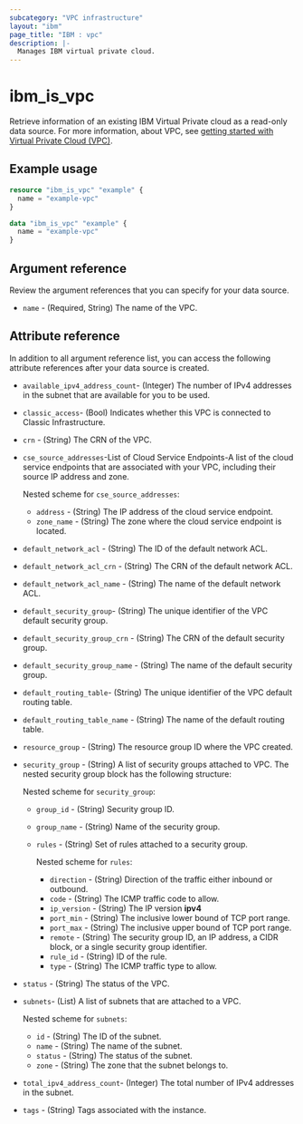 ```yaml
---
subcategory: "VPC infrastructure"
layout: "ibm"
page_title: "IBM : vpc"
description: |-
  Manages IBM virtual private cloud.
---
```


# ibm_is_vpc
Retrieve information of an existing IBM Virtual Private cloud as a read-only data source. For more information, about VPC, see [getting started with Virtual Private Cloud (VPC)](https://cloud.ibm.com/docs/vpc?topic=vpc-getting-started).


## Example usage

```terraform
resource "ibm_is_vpc" "example" {
  name = "example-vpc"
}

data "ibm_is_vpc" "example" {
  name = "example-vpc"
}

```

## Argument reference
Review the argument references that you can specify for your data source. 

- `name` - (Required, String) The name of the VPC.

## Attribute reference
In addition to all argument reference list, you can access the following attribute references after your data source is created. 

- `available_ipv4_address_count`- (Integer) The number of IPv4 addresses in the subnet that are available for you to be used.
- `classic_access`- (Bool) Indicates whether this VPC is connected to Classic Infrastructure.
- `crn` - (String) The CRN of the VPC.
- `cse_source_addresses`-List of Cloud Service Endpoints-A list of the cloud service endpoints that are associated with your VPC, including their source IP address and zone.

  Nested scheme for `cse_source_addresses`:
	- `address` - (String) The IP address of the cloud service endpoint.
	- `zone_name` - (String) The zone where the cloud service endpoint is located.
- `default_network_acl` - (String) The ID of the default network ACL.
- `default_network_acl_crn` - (String)  The CRN of the default network ACL.
- `default_network_acl_name` - (String)  The name of the default network ACL.
- `default_security_group`-  (String) The unique identifier of the VPC default security group.
- `default_security_group_crn` - (String) The CRN of the default security group.
- `default_security_group_name` - (String) The name of the default security group.
- `default_routing_table`-  (String) The unique identifier of the VPC default routing table.
- `default_routing_table_name` - (String) The name of the default routing table.
- `resource_group` - (String) The resource group ID where the VPC created.
- `security_group` - (String) A list of security groups attached to VPC. The nested security group block has the following structure:

  Nested scheme for `security_group`:
  - `group_id` - (String) Security group ID.
  - `group_name` - (String) Name of the security group.
  - `rules` -  (String) Set of rules attached to a security group.
   
    Nested scheme for `rules`:
    - `direction` - (String) Direction of the traffic either inbound or outbound.
    - `code` - (String) The ICMP traffic code to allow.
    - `ip_version` - (String) The IP version **ipv4**
    - `port_min` - (String) The inclusive lower bound of TCP port range. 
    - `port_max` - (String) The inclusive upper bound of TCP port range. 
    - `remote` - (String) The security group ID, an IP address, a CIDR block, or a single security group identifier.
    - `rule_id` - (String) ID of the rule.
    - `type` - (String) The ICMP traffic type to allow.
- `status` - (String) The status of the VPC.
- `subnets`- (List) A list of subnets that are attached to a VPC.

  Nested scheme for `subnets`:
	- `id` - (String) The ID of the subnet.
	- `name` - (String) The name of the subnet.
	- `status` - (String) The status of the subnet.
	- `zone` - (String) The zone that the subnet belongs to.
- `total_ipv4_address_count`- (Integer) The total number of IPv4 addresses in the subnet.
- `tags` - (String) Tags associated with the instance.
